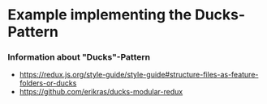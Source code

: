 # Example implementing the Ducks-Pattern

### Information about "Ducks"-Pattern
* https://redux.js.org/style-guide/style-guide#structure-files-as-feature-folders-or-ducks
* https://github.com/erikras/ducks-modular-redux
